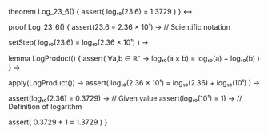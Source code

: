 theorem Log_23_6() {
  assert(
    log₁₀(23.6) = 1.3729
  )
} ↔

proof Log_23_6() {
  assert(23.6 = 2.36 × 10¹) →  // Scientific notation
  
  setStep(
    log₁₀(23.6) = log₁₀(2.36 × 10¹)
  ) →
  
  lemma LogProduct() {
    assert(
      ∀a,b ∈ ℝ⁺ → log₁₀(a × b) = log₁₀(a) + log₁₀(b)
    )
  } →
  
  apply(LogProduct()) →
  assert(
    log₁₀(2.36 × 10¹) = log₁₀(2.36) + log₁₀(10¹)
  ) →
  
  assert(log₁₀(2.36) = 0.3729) →  // Given value
  assert(log₁₀(10¹) = 1) →        // Definition of logarithm
  
  assert(
    0.3729 + 1 = 1.3729
  )
}